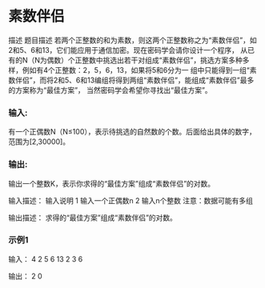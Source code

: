 # 素数伴侣

描述
题目描述
若两个正整数的和为素数，则这两个正整数称之为“素数伴侣”，如2和5、6和13，它们能应用于通信加密。现在密码学会请你设计一个程序，
从已有的N（N为偶数）个正整数中挑选出若干对组成“素数伴侣”，挑选方案多种多样，例如有4个正整数：2，5，6，13，如果将5和6分为一
组中只能得到一组“素数伴侣”，而将2和5、6和13编组将得到两组“素数伴侣”，能组成“素数伴侣”最多的方案称为“最佳方案”，
当然密码学会希望你寻找出“最佳方案”。

### 输入:

有一个正偶数N（N≤100），表示待挑选的自然数的个数。后面给出具体的数字，范围为[2,30000]。

### 输出:

输出一个整数K，表示你求得的“最佳方案”组成“素数伴侣”的对数。


输入描述：
输入说明
1 输入一个正偶数n
2 输入n个整数
注意：数据可能有多组

输出描述：
求得的“最佳方案”组成“素数伴侣”的对数。

### 示例1
输入：
4
2 5 6 13
2
3 6

输出：
2
0
